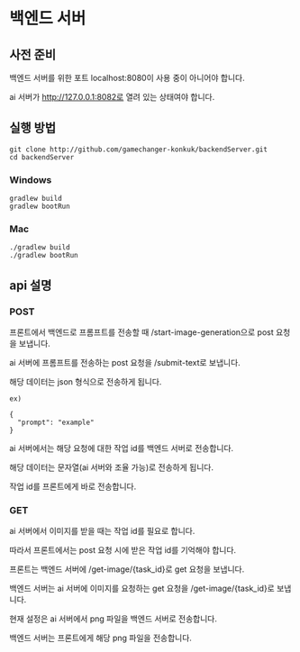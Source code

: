 # 백엔드 서버

## 사전 준비

백엔드 서버를 위한 포트 localhost:8080이 사용 중이 아니어야 합니다.

ai 서버가 http://127.0.0.1:8082로 열려 있는 상태여야 합니다.

## 실행 방법

```
git clone http://github.com/gamechanger-konkuk/backendServer.git
cd backendServer
```

### Windows

```
gradlew build
gradlew bootRun
```

### Mac

```
./gradlew build
./gradlew bootRun
```

## api 설명

### POST

프론트에서 백엔드로 프롬프트를 전송할 때 /start-image-generation으로 post 요청을 보냅니다.

ai 서버에 프롬프트를 전송하는 post 요청을 /submit-text로 보냅니다.

해당 데이터는 json 형식으로 전송하게 됩니다.
```
ex)

{
  "prompt": "example"
}
```
ai 서버에서는 해당 요청에 대한 작업 id를 백엔드 서버로 전송합니다.

해당 데이터는 문자열(ai 서버와 조율 가능)로 전송하게 됩니다.

작업 id를 프론트에게 바로 전송합니다.

### GET

ai 서버에서 이미지를 받을 때는 작업 id를 필요로 합니다. 

따라서 프론트에서는 post 요청 시에 받은 작업 id를 기억해야 합니다.

프론트는 백엔드 서버에 /get-image/{task_id}로 get 요청을 보냅니다.

백엔드 서버는 ai 서버에 이미지를 요청하는 get 요청을 /get-image/{task_id}로 보냅니다.

현재 설정은 ai 서버에서 png 파일을 백엔드 서버로 전송합니다.

백엔드 서버는 프론트에게 해당 png 파일을 전송합니다.
